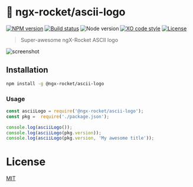 # :rocket: ngx-rocket/ascii-logo

[![NPM version](https://img.shields.io/npm/v/@ngx-rocket/ascii-logo.svg)](https://www.npmjs.com/package/@ngx-rocket/ascii-logo)
[![Build status](https://img.shields.io/travis/ngx-rocket/ascii-logo/master.svg)](https://travis-ci.org/ngx-rocket/ascii-logo)
![Node version](https://img.shields.io/badge/node-%3E%3D6.0.0-brightgreen.svg)
[![XO code style](https://img.shields.io/badge/code_style-XO-5ed9c7.svg)](https://github.com/sindresorhus/xo)
[![License](https://img.shields.io/badge/license-MIT-blue.svg)](LICENSE)

> Super-awesome ngX-Rocket ASCII logo

![screenshot](https://cloud.githubusercontent.com/assets/593151/25958791/fcbfd5dc-3671-11e7-8a2d-5d618cb7e883.png)

## Installation

```bash
npm install -g @ngx-rocket/ascii-logo
```

### Usage

```javascript
const asciiLogo = require('@ngx-rocket/ascii-logo');
const pkg =  require('./package.json');

console.log(asciiLogo());
console.log(asciiLogo(pkg.version));
console.log(asciiLogo(pkg.version, 'My awesome title'));
```

# License

[MIT](LICENSE)
